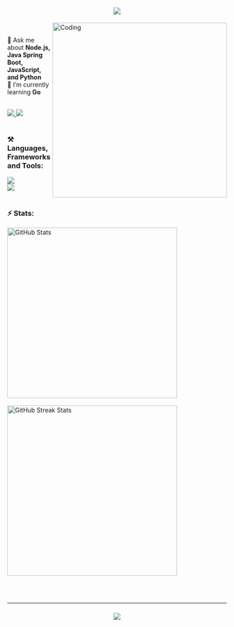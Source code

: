 <h1 align="center">
  <img src="https://readme-typing-svg.herokuapp.com/?font=Righteous&size=35&center=true&vCenter=true&width=500&height=70&duration=4000&lines=Hi+👋,+I'm+Alberto+Junior!" />
</h1>

<img align="right" alt="Coding" width="400" src="https://media.tenor.com/rePDfDWO3XoAAAAd/hacking.gif" />

<br/>

💬 Ask me about **Node.js, Java Spring Boot, JavaScript, and Python**  
🌱 I’m currently learning **Go**

<!--
⚡ Fun fact: **I love God and I like playing the piano**
-->

<br/>

<div align="left"> 
  <a href="mailto:albertojunior848423803@gmail.com">
    <img src="https://img.shields.io/badge/Gmail-333333?style=for-the-badge&logo=gmail&logoColor=red" />
  </a>
  <a href="https://www.linkedin.com/in/alberto-juniorr" target="_blank">
    <img src="https://img.shields.io/badge/LinkedIn-0077B5?style=for-the-badge&logo=linkedin&logoColor=white" />
  </a>
</div>

<br/>

<h3 align="left">⚒️ Languages, Frameworks and Tools:</h3>

<div align="left">
  <img src="https://skillicons.dev/icons?i=golang,nodejs,python,typescript,cpp,java,react,tailwind,redux" /><br/>
  <img src="https://skillicons.dev/icons?i=aws,docker,kubernetes,terraform,azure,mysql,postgres,redis,jenkins" />
</div>

<br/>

<h3 align="left">⚡ Stats:</h3>

<div align="left">
  <img width="390" src="https://github-readme-stats.vercel.app/api?username=alberto-debug&count_private=true&show_icons=true&theme=react&rank_icon=github&border_radius=10" alt="GitHub Stats" />
  <br/><br/>
  <img width="390" src="https://streak-stats.demolab.com/?user=alberto-debug&count_private=true&theme=react&border_radius=10" alt="GitHub Streak Stats" />
</div>

<br/><br/>
<hr/>

<h3 align="center">
  <img src="https://readme-typing-svg.herokuapp.com/?font=Righteous&size=25&center=true&vCenter=true&width=500&height=70&duration=4000&lines=Thanks+for+visiting!+✌️" />
</h3>
